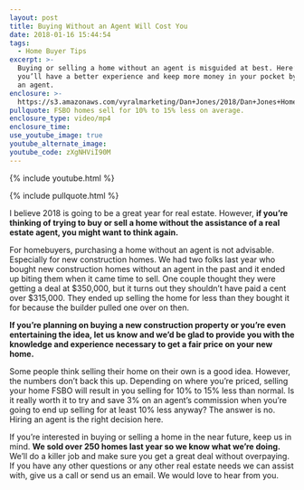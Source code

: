```yaml
---
layout: post
title: Buying Without an Agent Will Cost You
date: 2018-01-16 15:44:54
tags:
  - Home Buyer Tips
excerpt: >-
  Buying or selling a home without an agent is misguided at best. Here’s why
  you’ll have a better experience and keep more money in your pocket by hiring
  an agent.
enclosure: >-
  https://s3.amazonaws.com/vyralmarketing/Dan+Jones/2018/Dan+Jones+Home+Selling+Team-+Hire+Us+for+2018.mp4
pullquote: FSBO homes sell for 10% to 15% less on average.
enclosure_type: video/mp4
enclosure_time:
use_youtube_image: true
youtube_alternate_image:
youtube_code: zXgNHViI90M
---
```



{% include youtube.html %}

{% include pullquote.html %}

I believe 2018 is going to be a great year for real estate. However, **if you’re thinking of trying to buy or sell a home without the assistance of a real estate agent, you might want to think again.**

For homebuyers, purchasing a home without an agent is not advisable. Especially for new construction homes. We had two folks last year who bought new construction homes without an agent in the past and it ended up biting them when it came time to sell. One couple thought they were getting a deal at $350,000, but it turns out they shouldn’t have paid a cent over $315,000. They ended up selling the home for less than they bought it for because the builder pulled one over on then.

**If you’re planning on buying a new construction property or you’re even entertaining the idea, let us know and we’d be glad to provide you with the knowledge and experience necessary to get a fair price on your new home.**

Some people think selling their home on their own is a good idea. However, the numbers don’t back this up. Depending on where you’re priced, selling your home FSBO will result in you selling for 10% to 15% less than normal. Is it really worth it to try and save 3% on an agent’s commission when you’re going to end up selling for at least 10% less anyway? The answer is no. Hiring an agent is the right decision here.

If you’re interested in buying or selling a home in the near future, keep us in mind. **We sold over 250 homes last year so we know what we’re doing.** We’ll do a killer job and make sure you get a great deal without overpaying. If you have any other questions or any other real estate needs we can assist with, give us a call or send us an email. We would love to hear from you.